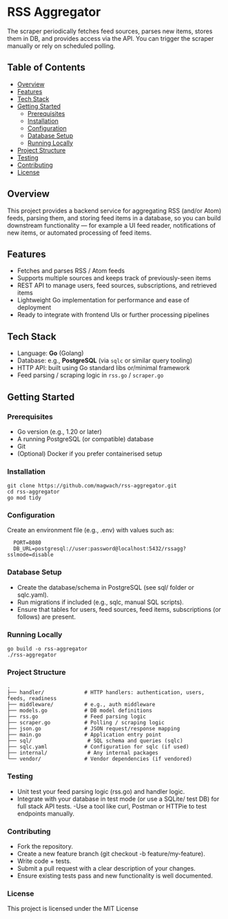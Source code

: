 # RSS Aggregator

The scraper periodically fetches feed sources, parses new items, stores them in DB, and provides access via the API. You can trigger the scraper manually or rely on scheduled polling.

## Table of Contents
- [Overview](#overview)  
- [Features](#features)  
- [Tech Stack](#tech-stack)  
- [Getting Started](#getting-started)  
  - [Prerequisites](#prerequisites)  
  - [Installation](#installation)  
  - [Configuration](#configuration)  
  - [Database Setup](#database-setup)  
  - [Running Locally](#running-locally)
- [Project Structure](#project-structure)
- [Testing](#testing)  
- [Contributing](#contributing)  
- [License](#license)  

## Overview  
This project provides a backend service for aggregating RSS (and/or Atom) feeds, parsing them, and storing feed items in a database, so you can build downstream functionality — for example a UI feed reader, notifications of new items, or automated processing of feed items.

## Features  
- Fetches and parses RSS / Atom feeds  
- Supports multiple sources and keeps track of previously-seen items  
- REST API to manage users, feed sources, subscriptions, and retrieved items  
- Lightweight Go implementation for performance and ease of deployment  
- Ready to integrate with frontend UIs or further processing pipelines  

## Tech Stack  
- Language: **Go** (Golang)  
- Database: e.g., **PostgreSQL** (via `sqlc` or similar query tooling)  
- HTTP API: built using Go standard libs or/minimal framework  
- Feed parsing / scraping logic in `rss.go` / `scraper.go`  

## Getting Started  

### Prerequisites  
- Go version (e.g., 1.20 or later)  
- A running PostgreSQL (or compatible) database  
- Git  
- (Optional) Docker if you prefer containerised setup  

### Installation  

    git clone https://github.com/magwach/rss-aggregator.git
    cd rss-aggregator
    go mod tidy

### Configuration
Create an environment file (e.g., .env) with values such as:

      PORT=8080
      DB_URL=postgresql://user:password@localhost:5432/rssagg?sslmode=disable

### Database Setup
- Create the database/schema in PostgreSQL (see sql/ folder or sqlc.yaml).
- Run migrations if included (e.g., sqlc, manual SQL scripts).
- Ensure that tables for users, feed sources, feed items, subscriptions (or follows) are present.

### Running Locally

    go build -o rss-aggregator
    ./rss-aggregator
    
### Project Structure
    .
    ├── handler/             # HTTP handlers: authentication, users, feeds, readiness
    ├── middleware/          # e.g., auth middleware
    ├── models.go            # DB model definitions
    ├── rss.go               # Feed parsing logic
    ├── scraper.go           # Polling / scraping logic
    ├── json.go              # JSON request/response mapping
    ├── main.go              # Application entry point
    ├── sql/                  # SQL schema and queries (sqlc)  
    ├── sqlc.yaml            # Configuration for sqlc (if used)
    ├── internal/             # Any internal packages 
    └── vendor/              # Vendor dependencies (if vendored)

### Testing

- Unit test your feed parsing logic (rss.go) and handler logic.
- Integrate with your database in test mode (or use a SQLite/ test DB) for full stack API tests.
-Use a tool like curl, Postman or HTTPie to test endpoints manually.

### Contributing

- Fork the repository.
- Create a new feature branch (git checkout -b feature/my-feature).
- Write code + tests.
- Submit a pull request with a clear description of your changes.
- Ensure existing tests pass and new functionality is well documented.

### License

This project is licensed under the MIT License 


